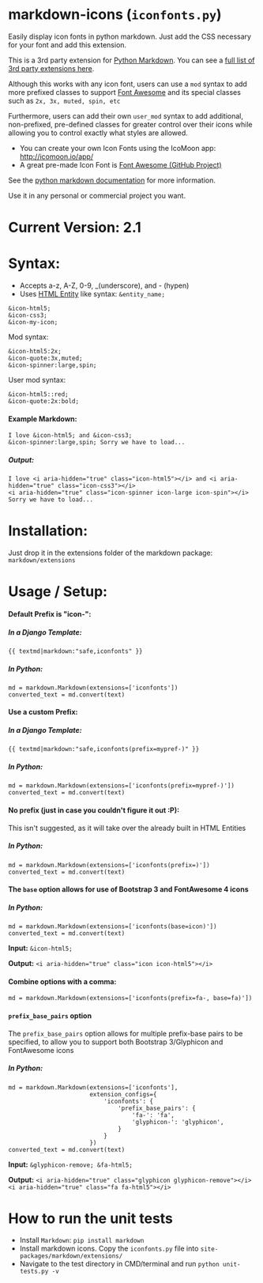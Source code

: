 # markdown-icons (`iconfonts.py`)

Easily display icon fonts in python markdown. Just add the CSS necessary for your font and add this extension. 

This is a 3rd party extension for [Python Markdown](https://pythonhosted.org/Markdown/). You can see a [full list of 3rd party extensions here](https://github.com/waylan/Python-Markdown/wiki/Third-Party-Extensions).

Although this works with any icon font, users can use a `mod` syntax to add more prefixed classes to support [Font Awesome](http://fortawesome.github.io/Font-Awesome/) and its special classes such as `2x, 3x, muted, spin, etc`

Furthermore, users can add their own `user_mod` syntax to add additional, non-prefixed, pre-defined classes for greater control over their icons while allowing you to control exactly what styles are allowed.

- You can create your own Icon Fonts using the IcoMoon app: http://icomoon.io/app/
- A great pre-made Icon Font is [Font Awesome (GitHub Project)](http://fortawesome.github.io/Font-Awesome/)

See the [python markdown documentation](http://pythonhosted.org/Markdown/) for more information.

Use it in any personal or commercial project you want.

# Current Version: 2.1

# Syntax:

- Accepts a-z, A-Z, 0-9, _(underscore), and - (hypen)
- Uses [HTML Entity](http://www.w3schools.com/html/html_entities.asp) like syntax: `&entity_name;`

```
&icon-html5;
&icon-css3;
&icon-my-icon;
```

Mod syntax:
```
&icon-html5:2x;
&icon-quote:3x,muted;
&icon-spinner:large,spin;
```

User mod syntax:
```
&icon-html5::red;
&icon-quote:2x:bold;
```

#### Example Markdown:

```
I love &icon-html5; and &icon-css3;
&icon-spinner:large,spin; Sorry we have to load...
```

##### Output:

```
I love <i aria-hidden="true" class="icon-html5"></i> and <i aria-hidden="true" class="icon-css3"></i>
<i aria-hidden="true" class="icon-spinner icon-large icon-spin"></i> Sorry we have to load...
```

# Installation:

Just drop it in the extensions folder of the markdown package: `markdown/extensions`


# Usage / Setup:

#### Default Prefix is "icon-":

##### In a Django Template: 
`{{ textmd|markdown:"safe,iconfonts" }}`

##### In Python:
```
md = markdown.Markdown(extensions=['iconfonts'])
converted_text = md.convert(text)
```


#### Use a custom Prefix:

##### In a Django Template:
`{{ textmd|markdown:"safe,iconfonts(prefix=mypref-)" }}`

##### In Python:
```
md = markdown.Markdown(extensions=['iconfonts(prefix=mypref-)'])
converted_text = md.convert(text)
```

#### No prefix (just in case you couldn't figure it out :P):
This isn't suggested, as it will take over the already built in HTML Entities

##### In Python:
```
md = markdown.Markdown(extensions=['iconfonts(prefix=)'])
converted_text = md.convert(text)
```

#### The `base` option allows for use of Bootstrap 3 and FontAwesome 4 icons

##### In Python:
```
md = markdown.Markdown(extensions=['iconfonts(base=icon)'])
converted_text = md.convert(text)
```

**Input:** `&icon-html5;`

**Output:** `<i aria-hidden="true" class="icon icon-html5"></i>`

#### Combine options with a comma:
```
md = markdown.Markdown(extensions=['iconfonts(prefix=fa-, base=fa)'])
```

#### `prefix_base_pairs` option

The `prefix_base_pairs` option allows for multiple prefix-base pairs to be specified, to allow you to support both Bootstrap 3/Glyphicon and FontAwesome icons

##### In Python:
```
md = markdown.Markdown(extensions=['iconfonts'],
                       extension_configs={
                           'iconfonts': {
                               'prefix_base_pairs': {
                                   'fa-': 'fa',
                                   'glyphicon-': 'glyphicon',
                               }
                           }
                       })
converted_text = md.convert(text)
```

**Input:** `&glyphicon-remove; &fa-html5;`

**Output:** `<i aria-hidden="true" class="glyphicon glyphicon-remove"></i><i aria-hidden="true" class="fa fa-html5"></i>`

# How to run the unit tests

 - Install `Markdown`: `pip install markdown`
 - Install markdown icons. Copy the `iconfonts.py` file into `site-packages/markdown/extensions/`
 - Navigate to the test directory in CMD/terminal and run `python unit-tests.py -v`

